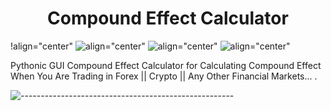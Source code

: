 <h1 align="center"> 
    Compound Effect Calculator
</h1>


!align="center"[](https://img.shields.io/badge/Language-Python-blueviolet)
![align="center"](https://img.shields.io/github/issues/E-Kiani/Compound-Effect-Calculator?style=plastic)
![align="center"](https://img.shields.io/github/forks/E-Kiani/Compound-Effect-Calculator?style=plastic)
![align="center"](https://img.shields.io/github/stars/E-Kiani/Compound-Effect-Calculator?color=gold&style=plastic)


Pythonic GUI Compound Effect Calculator for Calculating Compound Effect When You Are Trading in Forex || Crypto || Any Other Financial Markets... .

![-----------------------------------------------------](https://raw.githubusercontent.com/andreasbm/readme/master/assets/lines/rainbow.png)

